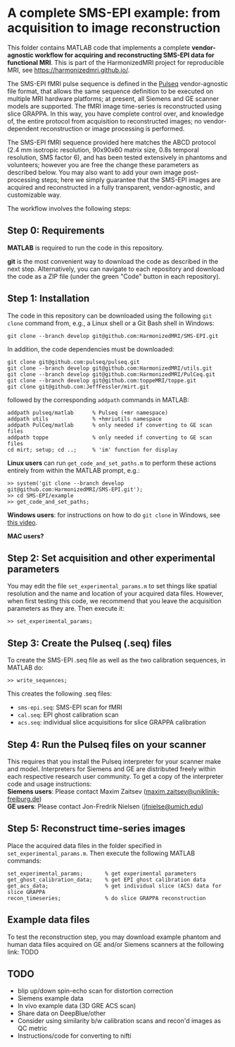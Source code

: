 # A complete SMS-EPI example: from acquisition to image reconstruction

This folder contains MATLAB code that implements 
a complete **vendor-agnostic workflow for acquiring and reconstructing
SMS-EPI data for functional MRI**.
This is part of the HarmonizedMRI project for reproducible MRI, 
see https://harmonizedmri.github.io/.

The SMS-EPI fMRI pulse sequence is defined in the 
[Pulseq](https://pulseq.github.io/ "Vendor-agnostic MRI pulse sequences")
vendor-agnostic file format,
that allows the same sequence definition to be executed on multiple MRI
hardware platforms; at present, all Siemens and GE scanner models 
are supported.
The fMRI image time-series is reconstructed using slice GRAPPA.
In this way, you have complete control over, and knowledge of, 
the entire protocol from acquisition to reconstructed images;
no vendor-dependent reconstruction or image processing is performed.

The SMS-EPI fMRI sequence provided here matches the ABCD protocol
(2.4 mm isotropic resolution, 90x90x60 matrix size, 0.8s temporal resolution,
SMS factor 6), and has been tested extensively in phantoms and volunteers;
however you are free the change these parameters as described below.
You may also want to add your own image post-processing steps;
here we simply guarantee that the SMS-EPI images are acquired and reconstructed
in a fully transparent, vendor-agnostic, and customizable way.

The workflow involves the following steps:

## Step 0: Requirements

**MATLAB** is required to run the code in this repository.

**git** is the most convenient way to download the code as described in the next step. 
Alternatively, you can navigate to each repository and download the code as a ZIP file 
(under the green "Code" button in each repository).

## Step 1: Installation

The code in this repository can be
downloaded using the following `git clone` command 
from, e.g., a Linux shell or a Git Bash shell in Windows:
```
git clone --branch develop git@github.com:HarmonizedMRI/SMS-EPI.git
```

In addition, the code dependencies must be downloaded:
```
git clone git@github.com:pulseq/pulseq.git
git clone --branch develop git@github.com:HarmonizedMRI/utils.git
git clone --branch develop git@github.com:HarmonizedMRI/PulCeq.git
git clone --branch develop git@github.com:toppeMRI/toppe.git
git clone git@github.com:JeffFessler/mirt.git
```
followed by the corresponding `addpath` commands in MATLAB:
```
addpath pulseq/matlab      % Pulseq (+mr namespace)
addpath utils              % +hmriutils namespace 
addpath PulCeq/matlab      % only needed if converting to GE scan files
addpath toppe              % only needed if converting to GE scan files
cd mirt; setup; cd ..;     % 'im' function for display
```

**Linux users** can run `get_code_and_set_paths.m` 
to perform these actions entirely from within the MATLAB prompt, e.g.:
```
>> system('git clone --branch develop git@github.com:HarmonizedMRI/SMS-EPI.git');
>> cd SMS-EPI/example
>> get_code_and_set_paths;
```

**Windows users**: for instructions on how to do `git clone` in Windows, 
see [this video](https://www.youtube.com/watch?v=Av7lcVIbEBY&t=1s).

**MAC users?**

## Step 2: Set acquisition and other experimental parameters
You may edit the file `set_experimental_params.m` to set things like
spatial resolution and the name and  location of your acquired data files.
However, when first testing this code, we recommend that you leave the acquisition
parameters as they are. Then execute it:
```
>> set_experimental_params;
```

## Step 3: Create the Pulseq (.seq) files
To create the SMS-EPI .seq file as well as the two calibration sequences, 
in MATLAB do:
```
>> write_sequences;
```
This creates the following .seq files:
* `sms-epi.seq`: SMS-EPI scan for fMRI
* `cal.seq`: EPI ghost calibration scan
* `acs.seq`: individual slice acquisitions for slice GRAPPA calibration

## Step 4: Run the Pulseq files on your scanner
This requires that you install the Pulseq interpreter for your scanner make and model.
Interpreters for Siemens and GE are distributed freely within each 
respective research user community.
To get a copy of the interpreter code and usage instructions:  
**Siemens users**: Please contact Maxim Zaitsev (<maxim.zaitsev@uniklinik-freiburg.de>)  
**GE users**: Please contact Jon-Fredrik Nielsen (<jfnielse@umich.edu>)  

## Step 5: Reconstruct time-series images
Place the acquired data files in the folder specified
in `set_experimental_params.m`. 
Then execute the following MATLAB commands:
```
set_experimental_params;       % get experimental parameters
get_ghost_calibration_data;    % get EPI ghost calibration data 
get_acs_data;                  % get individual slice (ACS) data for slice GRAPPA
recon_timeseries;              % do slice GRAPPA reconstruction
```

## Example data files

To test the reconstruction step, you may download example phantom and human data files
acquired on GE and/or Siemens scanners at the following link: TODO

## TODO  
   * blip up/down spin-echo scan for distortion correction
   * Siemens example data
   * In vivo example data (3D GRE ACS scan)
   * Share data on DeepBlue/other
   * Consider using similarity b/w calibration scans and recon'd images as QC metric
   * Instructions/code for converting to nifti


